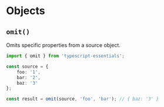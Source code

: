 # Objects

## `omit()`

Omits specific properties from a source object.

```typescript
import { omit } from 'typescript-essentials';

const source = {
    foo: '1',
    bar: '2',
    baz: '3'
};

const result = omit(source, 'foo', 'bar'); // { baz: '3' }
```
